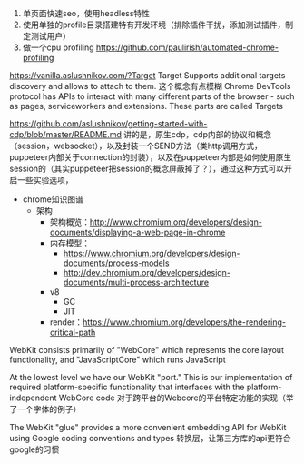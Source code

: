 1. 单页面快速seo，使用headless特性
2. 使用单独的profile目录搭建特有开发环境（排除插件干扰，添加测试插件，制定测试用户）
3. 做一个cpu profiling https://github.com/paulirish/automated-chrome-profiling

https://vanilla.aslushnikov.com/?Target
Target
Supports additional targets discovery and allows to attach to them.
这个概念有点模糊
Chrome DevTools protocol has APIs to interact with many different parts of the browser - such as pages, serviceworkers and extensions. These parts are called Targets


https://github.com/aslushnikov/getting-started-with-cdp/blob/master/README.md
讲的是，原生cdp，cdp内部的协议和概念（session，websocket），以及封装一个SEND方法（类http调用方式，puppeteer内部关于connection的封装），以及在puppeteer内部是如何使用原生session的（其实puppeteer把session的概念屏蔽掉了？），通过这种方式可以开启一些实验选项，


- chrome知识图谱
    - 架构
        - 架构概览：http://www.chromium.org/developers/design-documents/displaying-a-web-page-in-chrome
        - 内存模型：
            - https://www.chromium.org/developers/design-documents/process-models
            - http://dev.chromium.org/developers/design-documents/multi-process-architecture
        - v8
            - GC
            - JIT
        - render：https://www.chromium.org/developers/the-rendering-critical-path



 WebKit consists primarily of "WebCore" which represents the core layout functionality, and "JavaScriptCore" which runs JavaScript

 At the lowest level we have our WebKit "port." This is our implementation of required platform-specific functionality that interfaces with the platform-independent WebCore code 对于跨平台的Webcore的平台特定功能的实现（举了一个字体的例子）

 The WebKit "glue" provides a more convenient embedding API for WebKit using Google coding conventions and types 转换层，让第三方库的api更符合google的习惯